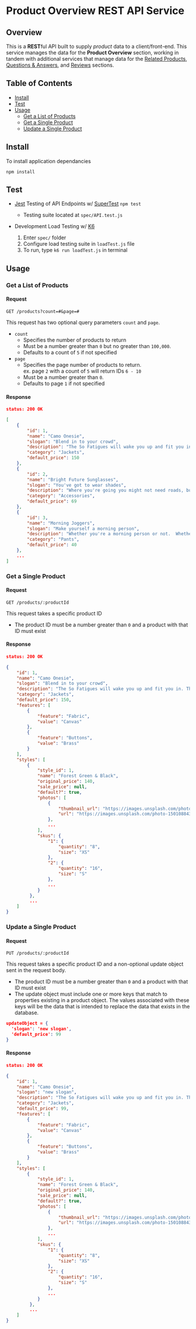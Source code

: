# Product Overview REST API Service
## Overview
This is a **REST**ful API built to supply *product* data to a client/front-end. This service manages the data for the **Product Overview** section, working in tandem with additional services that manage data for the [Related Products](https://github.com/rpp29-sdc-sakura/LightweightAPI), [Questions & Answers](https://github.com/rpp29-sdc-sakura/QandA_API), and [Reviews](https://github.com/quinn-lima/SDC) sections.

## Table of Contents
* [Install](#install)
* [Test](#test)
* [Usage](#usage)
  * [Get a List of Products](#get-a-list-of-products)
  * [Get a Single Product](#get-a-single-product)
  * [Update a Single Product](#update-a-single-product)


## Install
To install application dependancies

```
npm install
```

## Test
* [Jest](https://jestjs.io/) Testing of API Endpoints w/ [SuperTest](https://github.com/visionmedia/supertest) `npm test`
  * Testing suite located at `spec/API.test.js`

* Development Load Testing w/ [K6](https://k6.io/docs/)
  1. Enter `spec/` folder
  2. Configure load testing suite in `loadTest.js` file
  3. To run, type `k6 run loadTest.js` in terminal

## Usage
### Get a List of Products
#### Request
```
GET /products?count=#&page=#
```
This request has two optional query parameters `count` and `page`. 
* `count`
  * Specifies the number of products to return
  * Must be a number greater than `0` but no greater than `100,000`.
  * Defaults to a count of `5` if not specified
* `page`
  * Specifies the page number of products to return.\
   ex. page `2` with a count of `5` will return IDs `6 - 10`
  * Must be a number greater than `0`.
  * Defaults to page `1` if not specified

#### Response
``` json
status: 200 OK

[
    {
        "id": 1,
        "name": "Camo Onesie",
        "slogan": "Blend in to your crowd",
        "description": "The So Fatigues will wake you up and fit you in. This high energy camo will have you blending in to even the wildest surroundings.",
        "category": "Jackets",
        "default_price": 150
    },
    {
        "id": 2,
        "name": "Bright Future Sunglasses",
        "slogan": "You've got to wear shades",
        "description": "Where you're going you might not need roads, but you definitely need some shades. Give those baby blues a rest and let the future shine bright on these timeless lenses.",
        "category": "Accessories",
        "default_price": 69
    },
    {
        "id": 3,
        "name": "Morning Joggers",
        "slogan": "Make yourself a morning person",
        "description": "Whether you're a morning person or not.  Whether you're gym bound or not.  Everyone looks good in joggers.",
        "category": "Pants",
        "default_price": 40
    },
    ...
]

```
### Get a Single Product
#### Request
```
GET /products/:productId
```
This request takes a specific product ID
* The product ID must be a number greater than `0` and a product with that ID must exist 
#### Response
``` json
status: 200 OK

{
    "id": 1,
    "name": "Camo Onesie",
    "slogan": "Blend in to your crowd",
    "description": "The So Fatigues will wake you up and fit you in. This high energy camo will have you blending in to even the wildest surroundings.",
    "category": "Jackets",
    "default_price": 150,
    "features": [
        {
            "feature": "Fabric",
            "value": "Canvas"
        },
        {
            "feature": "Buttons",
            "value": "Brass"
        }
    ],
    "styles": [
        {
            "style_id": 1,
            "name": "Forest Green & Black",
            "original_price": 140,
            "sale_price": null,
            "default?": true,
            "photos": [
                {
                    "thumbnail_url": "https://images.unsplash.com/photo-1501088430049-71c79fa3283e?ixlib=rb-1.2.1&ixid=eyJhcHBfaWQiOjEyMDd9&auto=format&fit=crop&w=300&q=80",
                    "url": "https://images.unsplash.com/photo-1501088430049-71c79fa3283e?ixlib=rb-1.2.1&ixid=eyJhcHBfaWQiOjEyMDd9&auto=format&fit=crop&w=668&q=80"
                },
                ...
            ],
            "skus": {
                "1": {
                    "quantity": "8",
                    "size": "XS"
                },
                "2": {
                    "quantity": "16",
                    "size": "S"
                },
                ...
            }
         },
         ...
    ]
}
```
### Update a Single Product
#### Request
```
PUT /products/:productId
```
This request takes a specific product ID and a non-optional update object sent in the request body.
* The product ID must be a number greater than `0` and a product with that ID must exist
* The update object must include one or more keys that match to properties existing in a product object. The values associated with these keys will be the data that is intended to replace the data that exists in the database. 

``` json
updateObject = {
  'slogan': 'new slogan',
  'default_price': 99
}
```
#### Response
``` json
status: 200 OK

{
    "id": 1,
    "name": "Camo Onesie",
    "slogan": "new slogan",
    "description": "The So Fatigues will wake you up and fit you in. This high energy camo will have you blending in to even the wildest surroundings.",
    "category": "Jackets",
    "default_price": 99,
    "features": [
        {
            "feature": "Fabric",
            "value": "Canvas"
        },
        {
            "feature": "Buttons",
            "value": "Brass"
        }
    ],
    "styles": [
        {
            "style_id": 1,
            "name": "Forest Green & Black",
            "original_price": 140,
            "sale_price": null,
            "default?": true,
            "photos": [
                {
                    "thumbnail_url": "https://images.unsplash.com/photo-1501088430049-71c79fa3283e?ixlib=rb-1.2.1&ixid=eyJhcHBfaWQiOjEyMDd9&auto=format&fit=crop&w=300&q=80",
                    "url": "https://images.unsplash.com/photo-1501088430049-71c79fa3283e?ixlib=rb-1.2.1&ixid=eyJhcHBfaWQiOjEyMDd9&auto=format&fit=crop&w=668&q=80"
                },
                ...
            ],
            "skus": {
                "1": {
                    "quantity": "8",
                    "size": "XS"
                },
                "2": {
                    "quantity": "16",
                    "size": "S"
                },
                ...
            }
         },
         ...
    ]
}
```

